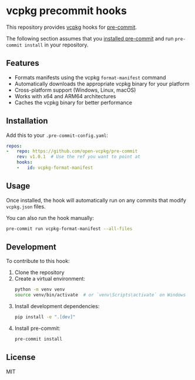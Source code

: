 # vcpkg precommit hooks

This repository provides [vcpkg](https://vcpkg.io/) hooks for [pre-commit](https://pre-commit.com/).

The following section assumes that you [installed pre-commit](https://pre-commit.com/index.html#install) and run `pre-commit install` in your repository.

## Features

- Formats manifests using the vcpkg `format-manifest` command
- Automatically downloads the appropriate vcpkg binary for your platform
- Cross-platform support (Windows, Linux, macOS)
- Works with x64 and ARM64 architectures
- Caches the vcpkg binary for better performance

## Installation

Add this to your `.pre-commit-config.yaml`:

```yaml
repos:
-   repo: https://github.com/open-vcpkg/pre-commit
    rev: v1.0.1  # Use the ref you want to point at
    hooks:
    -   id: vcpkg-format-manifest
```

## Usage

Once installed, the hook will automatically run on any commits that modify `vcpkg.json` files.

You can also run the hook manually:

```bash
pre-commit run vcpkg-format-manifest --all-files
```

## Development

To contribute to this hook:

1. Clone the repository
2. Create a virtual environment:
   ```bash
   python -m venv venv
   source venv/bin/activate  # or `venv\Scripts\activate` on Windows
   ```
3. Install development dependencies:
   ```bash
   pip install -e ".[dev]"
   ```
4. Install pre-commit:
   ```bash
   pre-commit install
   ```

## License

MIT
